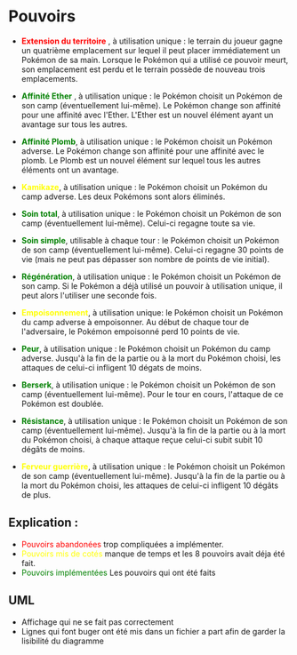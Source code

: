 # Pouvoirs 

- <span style="color:red">**Extension du territoire** </span>, à utilisation unique :  le terrain du joueur gagne un quatrième emplacement sur lequel il peut placer immédiatement un Pokémon de sa main. Lorsque le Pokémon qui a utilisé ce pouvoir meurt, son emplacement est perdu et le terrain possède de nouveau trois emplacements.

- <span style="color:green">**Affinité Ether** </span>, à utilisation unique : le Pokémon choisit un Pokémon de son camp (éventuellement lui-même). Le Pokémon change son affinité pour une affinité avec l'Ether. L'Ether est un nouvel élément ayant un avantage sur tous les autres.

- <span style="color:green">**Affinité Plomb**</span>, à utilisation unique : le Pokémon choisit un Pokémon adverse. Le Pokémon change son affinité pour une affinité avec le plomb. Le Plomb est un nouvel élément sur lequel tous les autres éléments ont un avantage.

- <span style="color:yellow">**Kamikaze**</span>, à utilisation unique : le Pokémon choisit un Pokémon du camp adverse. Les deux Pokémons sont alors éliminés.

- <span style="color:green">**Soin total**</span>, à utilisation unique : le Pokémon choisit un Pokémon de son camp (éventuellement lui-même). Celui-ci regagne toute sa vie.

- <span style="color:green">**Soin simple**</span>, utilisable à chaque tour : le Pokémon choisit un Pokémon de son camp (éventuellement lui-même). Celui-ci regagne 30 points de vie (mais ne peut pas dépasser son nombre de points de vie initial).

- <span style="color:green">**Régénération**</span>, à utilisation unique : le Pokémon choisit un Pokémon de son camp. Si le Pokémon a déjà utilisé un pouvoir à utilisation unique, il peut alors l'utiliser une seconde fois.

- <span style="color:yellow">**Empoisonnement**</span>, à utilisation unique: le Pokémon choisit un Pokémon du camp adverse à empoisonner. Au début de chaque tour de l'adversaire, le Pokémon empoisonné perd 10 points de vie.

- <span style="color:green">**Peur**</span>, à utilisation unique : le Pokémon choisit un Pokémon du camp adverse. Jusqu'à la fin de la partie ou à la mort du Pokémon choisi, les attaques de celui-ci infligent 10 dégats de moins.

- <span style="color:green">**Berserk**</span>, à utilisation unique : le Pokémon choisit un Pokémon de son camp (éventuellement lui-même). Pour le tour en cours, l'attaque de ce Pokémon est doublée.

- <span style="color:green">**Résistance**</span>, à utilisation unique : le Pokémon choisit un Pokémon de son camp (éventuellement lui-même). Jusqu'à la fin de la partie ou à la mort du Pokémon choisi, à chaque attaque reçue celui-ci subit subit 10 dégâts de moins.

- <span style="color:yellow">**Ferveur guerrière**</span>, à utilisation unique : le Pokémon choisit un Pokémon de son camp (éventuellement lui-même). Jusqu'à la fin de la partie ou à la mort du Pokémon choisi, les attaques de celui-ci infligent 10 dégâts de plus.


## Explication :

- <span style="color:red">Pouvoirs abandonées </span> trop compliquées a implémenter.
- <span style="color:yellow">Pouvoirs mis de cotés </span> manque de temps et les 8 pouvoirs avait déja été fait.
- <span style="color:green">Pouvoirs implémentées </span> Les pouvoirs qui ont été faits

## UML

- Affichage qui ne se fait pas correctement
- Lignes qui font buger ont été mis dans un fichier a part afin de garder la lisibilité du diagramme